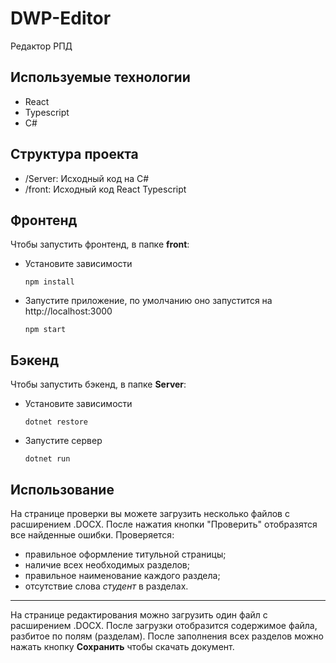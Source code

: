 # DWP-Editor
Редактор РПД

## Используемые технологии

- React
- Typescript
- C#

## Структура проекта

- /Server: Исходный код на C#
- /front: Исходный код React Typescript

## Фронтенд
Чтобы запустить фронтенд, в папке **front**:

- Установите зависимости
    ```
    npm install
    ```
- Запустите приложение, по умолчанию оно запустится на http://localhost:3000  
    ```
    npm start
    ```

## Бэкенд
Чтобы запустить бэкенд, в папке **Server**:

- Установите зависимости
    ```
    dotnet restore
    ```
- Запустите сервер 
    ```
    dotnet run
    ```

## Использование
На странице проверки вы можете загрузить несколько файлов с расширением .DOCX. После нажатия кнопки "Проверить" отобразятся все найденные ошибки. 
Проверяется:
- правильное оформление титульной страницы;
- наличие всех необходимых разделов;
- правильное наименование каждого раздела;
- отсутствие слова *студент* в разделах.

---

На странице редактирования можно загрузить один файл с расширением .DOCX. После загрузки отобразится содержимое файла, разбитое по полям (разделам). После заполнения всех разделов можно нажать кнопку **Сохранить** чтобы скачать документ.